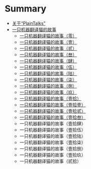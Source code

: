 # Summary

* [关于“PlainTalks”](README.md)
* [一只机器翻译猫的故事](TranslationCAT/translationcatseriesmd.md)
   * [一只机器翻译猫的故事（零）](TranslationCAT/TCAT_1.md)
   * [一只机器翻译猫的故事（壹）](TranslationCAT/TCAT_0.md)
   * [一只机器翻译猫的故事（贰）](TranslationCAT/TCAT_2.md)
   * [一只机器翻译猫的故事（叁）](TranslationCAT/TCAT_3.md)
   * [一只机器翻译猫的故事（肆）](TranslationCAT/TCAT_4.md)
   * [一只机器翻译猫的故事（伍）](TranslationCAT/TCAT_5.md)
   * [一只机器翻译猫的故事（陆）](TranslationCAT/TCAT_6.md)
   * [一只机器翻译猫的故事（柒）](TranslationCAT/TCAT_7.md)
   * [一只机器翻译猫的故事（捌）](TranslationCAT/TCAT_8.md)
   * [一只机器翻译猫的故事（玖）](TranslationCAT/TCAT_9.md)
   * [一只机器翻译猫的故事（壹拾）](TranslationCAT/TCAT_10.md)
   * [一只机器翻译猫的故事（壹拾壹）](TranslationCAT/TCAT_11.md)
   * [一只机器翻译猫的故事（壹拾贰）](TranslationCAT/TCAT_12.md)
   * [一只机器翻译猫的故事（壹拾叁）](TranslationCAT/TCAT_13.md)
   * 一只机器翻译猫的故事（壹拾肆）
   * 一只机器翻译猫的故事（壹拾伍）
   * 一只机器翻译猫的故事（壹拾陆）
   * 一只机器翻译猫的故事（壹拾柒）
   * 一只机器翻译猫的故事（壹拾捌）
   * 一只机器翻译猫的故事（壹拾玖）
   * 一只机器翻译猫的故事（贰拾）

